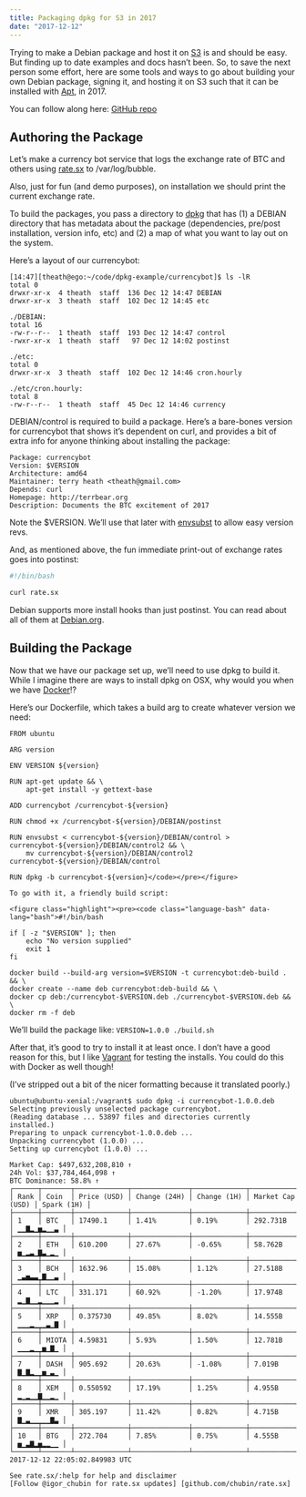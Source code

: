 ```yaml
---
title: Packaging dpkg for S3 in 2017
date: "2017-12-12"
---
```


Trying to make a Debian package and host it on <a href="https://aws.amazon.com/s3/">S3</a> 
is and should be easy. But finding up to date examples and docs hasn’t been. 
So, to save the next person some effort, here are some tools and ways to go about 
building your own Debian package, signing it, and hosting it on S3 such that
it can be installed with <a href="https://wiki.debian.org/Apt">Apt</a>, in 2017.

You can follow along here: <a href="https://github.com/terrbear/dpkg-example-2017">GitHub repo</a>

## Authoring the Package

Let’s make a currency bot service that logs the exchange rate of BTC and others 
using <a href="http://rate.sx">rate.sx</a> to /var/log/bubble.

Also, just for fun (and demo purposes), on installation we should print the 
current exchange rate.

To build the packages, you pass a directory to <a href="http://man7.org/linux/man-pages/man1/dpkg.1.html">dpkg</a> 
that has (1) a DEBIAN directory that has metadata about the package (dependencies, pre/post installation,
version info, etc) and (2) a map of what you want to lay out on the system.

Here’s a layout of our currencybot:

```shell
[14:47][theath@ego:~/code/dpkg-example/currencybot]$ ls -lR
total 0
drwxr-xr-x  4 theath  staff  136 Dec 12 14:47 DEBIAN
drwxr-xr-x  3 theath  staff  102 Dec 12 14:45 etc

./DEBIAN:
total 16
-rw-r--r--  1 theath  staff  193 Dec 12 14:47 control
-rwxr-xr-x  1 theath  staff   97 Dec 12 14:02 postinst

./etc:
total 0
drwxr-xr-x  3 theath  staff  102 Dec 12 14:46 cron.hourly

./etc/cron.hourly:
total 8
-rw-r--r--  1 theath  staff  45 Dec 12 14:46 currency
```

DEBIAN/control is required to build a package. Here’s a bare-bones version for
currencybot that shows it’s dependent on curl, and provides a bit of extra info
for anyone thinking about installing the package:

```
Package: currencybot
Version: $VERSION
Architecture: amd64
Maintainer: terry heath <theath@gmail.com>
Depends: curl
Homepage: http://terrbear.org
Description: Documents the BTC excitement of 2017
```

Note the $VERSION. We’ll use that later with <a href="https://www.gnu.org/software/gettext/manual/html_node/envsubst-Invocation.html">envsubst</a> 
to allow easy version revs.

And, as mentioned above, the fun immediate print-out of exchange rates goes into
postinst:

```bash
#!/bin/bash

curl rate.sx
```

Debian supports more install hooks than just postinst. You can read about all of
them at <a href="https://www.debian.org/doc/manuals/debian-faq/ch-pkg_basics.en.html">Debian.org</a>.

## Building the Package

Now that we have our package set up, we’ll need to use dpkg to build it. While
I imagine there are ways to install dpkg on OSX, why would you when we have 
<a href="https://www.docker.com">Docker</a>!?

Here’s our Dockerfile, which takes a build arg to create whatever version we need:

```docker
FROM ubuntu

ARG version

ENV VERSION ${version}

RUN apt-get update && \
    apt-get install -y gettext-base

ADD currencybot /currencybot-${version}

RUN chmod +x /currencybot-${version}/DEBIAN/postinst

RUN envsubst < currencybot-${version}/DEBIAN/control > currencybot-${version}/DEBIAN/control2 && \
    mv currencybot-${version}/DEBIAN/control2 currencybot-${version}/DEBIAN/control

RUN dpkg -b currencybot-${version}</code></pre></figure>

To go with it, a friendly build script:

<figure class="highlight"><pre><code class="language-bash" data-lang="bash">#!/bin/bash

if [ -z "$VERSION" ]; then
    echo "No version supplied"
    exit 1
fi

docker build --build-arg version=$VERSION -t currencybot:deb-build . && \
docker create --name deb currencybot:deb-build && \
docker cp deb:/currencybot-$VERSION.deb ./currencybot-$VERSION.deb && \
docker rm -f deb
```

We’ll build the package like: `VERSION=1.0.0 ./build.sh`

After that, it’s good to try to install it at least once. I don’t have a good reason for this,
but I like <a href="https://www.vagrantup.com/">Vagrant</a> for testing the installs. You could do this 
with Docker as well though!

(I’ve stripped out a bit of the nicer formatting because it translated poorly.)

```shell
ubuntu@ubuntu-xenial:/vagrant$ sudo dpkg -i currencybot-1.0.0.deb
Selecting previously unselected package currencybot.
(Reading database ... 53897 files and directories currently installed.)
Preparing to unpack currencybot-1.0.0.deb ...
Unpacking currencybot (1.0.0) ...
Setting up currencybot (1.0.0) ...

Market Cap: $497,632,208,810 ↑
24h Vol: $37,784,464,098 ↑
BTC Dominance: 58.8% ↑
┌──────┬───────┬─────────────┬──────────────┬─────────────┬──────────────────┬────────────┐
│ Rank │ Coin  │ Price (USD) │ Change (24H) │ Change (1H) │ Market Cap (USD) │ Spark (1H) │
├──────┼───────┼─────────────┼──────────────┼─────────────┼──────────────────┼────────────┤
│ 1    │ BTC   │ 17490.1     │ 1.41%        │ 0.19%       │ 292.731B         │ ▁▁▇▂▁▅▂▁▁▃ │
├──────┼───────┼─────────────┼──────────────┼─────────────┼──────────────────┼────────────┤
│ 2    │ ETH   │ 610.200     │ 27.67%       │ -0.65%      │ 58.762B          │ ▅▁▂▃▁▇▃▁▂▁ │
├──────┼───────┼─────────────┼──────────────┼─────────────┼──────────────────┼────────────┤
│ 3    │ BCH   │ 1632.96     │ 15.08%       │ 1.12%       │ 27.518B          │ ▁▃▅▃▃▁▇▁▁▃ │
├──────┼───────┼─────────────┼──────────────┼─────────────┼──────────────────┼────────────┤
│ 4    │ LTC   │ 331.171     │ 60.92%       │ -1.20%      │ 17.974B          │ ▂▁▇▁▁▂▁▁▁▂ │
├──────┼───────┼─────────────┼──────────────┼─────────────┼──────────────────┼────────────┤
│ 5    │ XRP   │ 0.375730    │ 49.85%       │ 8.02%       │ 14.555B          │ ▁▁▁▂▁▁▁▃▁▇ │
├──────┼───────┼─────────────┼──────────────┼─────────────┼──────────────────┼────────────┤
│ 6    │ MIOTA │ 4.59831     │ 5.93%        │ 1.50%       │ 12.781B          │ ▁▁▁▂▁▁▅▁▇▁ │
├──────┼───────┼─────────────┼──────────────┼─────────────┼──────────────────┼────────────┤
│ 7    │ DASH  │ 905.692     │ 20.63%       │ -1.08%      │ 7.019B           │ ▇▁▇▂▁▁▅▁▃▁ │
├──────┼───────┼─────────────┼──────────────┼─────────────┼──────────────────┼────────────┤
│ 8    │ XEM   │ 0.550592    │ 17.19%       │ 1.25%       │ 4.955B           │ ▂▁▂▁▁▇▁▁▂▁ │
├──────┼───────┼─────────────┼──────────────┼─────────────┼──────────────────┼────────────┤
│ 9    │ XMR   │ 305.197     │ 11.42%       │ 0.82%       │ 4.715B           │ ▇▁▃▁▁▁▁▁▇▃ │
├──────┼───────┼─────────────┼──────────────┼─────────────┼──────────────────┼────────────┤
│ 10   │ BTG   │ 272.704     │ 7.85%        │ 0.75%       │ 4.555B           │ ▅▁▃▇▂▅▂▂▁▁ │
└──────┴───────┴─────────────┴──────────────┴─────────────┴──────────────────┴────────────┘
2017-12-12 22:05:02.849983 UTC

See rate.sx/:help for help and disclaimer
[Follow @igor_chubin for rate.sx updates] [github.com/chubin/rate.sx]
```
